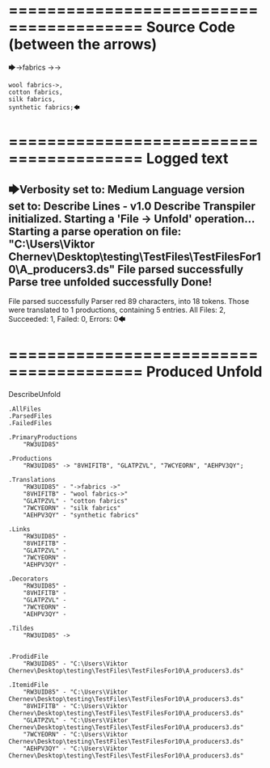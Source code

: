 ========================================
Source Code (between the arrows)
========================================

🡆->fabrics ->->

	wool fabrics->,
	cotton fabrics,
	silk fabrics,
	synthetic fabrics;🡄

========================================
Logged text
========================================

🡆Verbosity set to: Medium
Language version set to: Describe Lines - v1.0
Describe Transpiler initialized.
Starting a 'File -> Unfold' operation...
Starting a parse operation on file: "C:\Users\Viktor Chernev\Desktop\testing\TestFiles\TestFilesFor10\A_producers3.ds"
File parsed successfully
Parse tree unfolded successfully
Done!
------------------------
File parsed successfully
Parser red 89 characters, into 18 tokens.
Those were translated to 1 productions, containing 5 entries.
All Files: 2, Succeeded: 1, Failed: 0, Errors: 0🡄

========================================
Produced Unfold
========================================

DescribeUnfold

    .AllFiles
    .ParsedFiles
    .FailedFiles

    .PrimaryProductions
        "RW3UID85" 

    .Productions
        "RW3UID85" -> "8VHIFITB", "GLATPZVL", "7WCYEORN", "AEHPV3QY";

    .Translations
        "RW3UID85" - "->fabrics ->"
        "8VHIFITB" - "wool fabrics->"
        "GLATPZVL" - "cotton fabrics"
        "7WCYEORN" - "silk fabrics"
        "AEHPV3QY" - "synthetic fabrics"

    .Links
        "RW3UID85" - 
        "8VHIFITB" - 
        "GLATPZVL" - 
        "7WCYEORN" - 
        "AEHPV3QY" - 

    .Decorators
        "RW3UID85" - 
        "8VHIFITB" - 
        "GLATPZVL" - 
        "7WCYEORN" - 
        "AEHPV3QY" - 

    .Tildes
        "RW3UID85" -> 


    .ProdidFile
        "RW3UID85" - "C:\Users\Viktor Chernev\Desktop\testing\TestFiles\TestFilesFor10\A_producers3.ds"

    .ItemidFile
        "RW3UID85" - "C:\Users\Viktor Chernev\Desktop\testing\TestFiles\TestFilesFor10\A_producers3.ds"
        "8VHIFITB" - "C:\Users\Viktor Chernev\Desktop\testing\TestFiles\TestFilesFor10\A_producers3.ds"
        "GLATPZVL" - "C:\Users\Viktor Chernev\Desktop\testing\TestFiles\TestFilesFor10\A_producers3.ds"
        "7WCYEORN" - "C:\Users\Viktor Chernev\Desktop\testing\TestFiles\TestFilesFor10\A_producers3.ds"
        "AEHPV3QY" - "C:\Users\Viktor Chernev\Desktop\testing\TestFiles\TestFilesFor10\A_producers3.ds"

